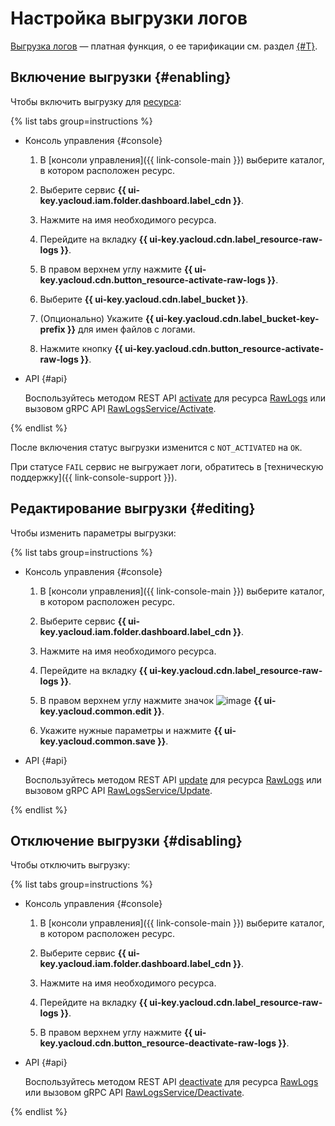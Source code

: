# Настройка выгрузки логов

[Выгрузка логов](../../concepts/logs.md) — платная функция, о ее тарификации см. раздел [{#T}](../../pricing.md).

## Включение выгрузки {#enabling}

Чтобы включить выгрузку для [ресурса](../../concepts/resource.md):

{% list tabs group=instructions %}

- Консоль управления {#console}
  
  1. В [консоли управления]({{ link-console-main }}) выберите каталог, в котором расположен ресурс.

  1. Выберите сервис **{{ ui-key.yacloud.iam.folder.dashboard.label_cdn }}**.

  1. Нажмите на имя необходимого ресурса.

  1. Перейдите на вкладку **{{ ui-key.yacloud.cdn.label_resource-raw-logs }}**.

  1. В правом верхнем углу нажмите **{{ ui-key.yacloud.cdn.button_resource-activate-raw-logs }}**.

  1. Выберите **{{ ui-key.yacloud.cdn.label_bucket }}**.

  1. (Опционально) Укажите **{{ ui-key.yacloud.cdn.label_bucket-key-prefix }}** для имен файлов с логами.

  1. Нажмите кнопку **{{ ui-key.yacloud.cdn.button_resource-activate-raw-logs }}**.

- API {#api}

  Воспользуйтесь методом REST API [activate](../../api-ref/RawLogs/activate.md) для ресурса [RawLogs](../../api-ref/RawLogs/index.md) или вызовом gRPC API [RawLogsService/Activate](../../api-ref/grpc/raw_logs_service.md#Activate).

{% endlist %}

После включения статус выгрузки изменится с `NOT_ACTIVATED`  на `OK`.

При статусе `FAIL` сервис не выгружает логи, обратитесь в [техническую поддержку]({{ link-console-support }}).

## Редактирование выгрузки {#editing}

Чтобы изменить параметры выгрузки:

{% list tabs group=instructions %}

- Консоль управления {#console}
  
  1. В [консоли управления]({{ link-console-main }}) выберите каталог, в котором расположен ресурс.

  1. Выберите сервис **{{ ui-key.yacloud.iam.folder.dashboard.label_cdn }}**.

  1. Нажмите на имя необходимого ресурса.

  1. Перейдите на вкладку **{{ ui-key.yacloud.cdn.label_resource-raw-logs }}**.

  1. В правом верхнем углу нажмите значок ![image](../../../_assets/console-icons/pencil.svg) **{{ ui-key.yacloud.common.edit }}**.

  1. Укажите нужные параметры и нажмите **{{ ui-key.yacloud.common.save }}**.

- API {#api}

  Воспользуйтесь методом REST API [update](../../api-ref/RawLogs/update.md) для ресурса [RawLogs](../../api-ref/RawLogs/index.md) или вызовом gRPC API [RawLogsService/Update](../../api-ref/grpc/raw_logs_service.md#Update).

{% endlist %}

## Отключение выгрузки {#disabling}

Чтобы отключить выгрузку:

{% list tabs group=instructions %}

- Консоль управления {#console}
  
  1. В [консоли управления]({{ link-console-main }}) выберите каталог, в котором расположен ресурс.

  1. Выберите сервис **{{ ui-key.yacloud.iam.folder.dashboard.label_cdn }}**.

  1. Нажмите на имя необходимого ресурса.

  1. Перейдите на вкладку **{{ ui-key.yacloud.cdn.label_resource-raw-logs }}**.

  1. В правом верхнем углу нажмите **{{ ui-key.yacloud.cdn.button_resource-deactivate-raw-logs }}**.

- API {#api}

  Воспользуйтесь методом REST API [deactivate](../../api-ref/RawLogs/deactivate.md) для ресурса [RawLogs](../../api-ref/RawLogs/index.md) или вызовом gRPC API [RawLogsService/Deactivate](../../api-ref/grpc/raw_logs_service.md#Deactivate).

{% endlist %}
